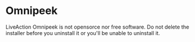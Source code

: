 # Omnipeek
LiveAction Omnipeek is not opensorce nor free software. Do not delete the installer before you uninstall it or you'll be unable to uninstall it.
